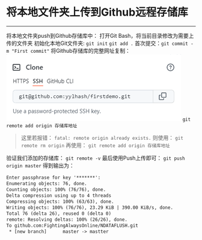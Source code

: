 # 将本地文件夹上传到Github远程存储库

***

将本地文件夹push到Github存储库中：
打开Git Bash，将当前目录修改为需要上传的文件夹
初始化本地Git文件夹:
`git init`
`git add .`
首次提交：`git commit -m "First commit"`
将Github存储库的完整网址复制：
![ ](./../Picture/屏幕截图%202022-04-25%20111725.png "屏幕截图")
`git remote add origin 存储库地址`
> 这里若报错：
> `fatal: remote origin already exists.`
> 则使用：
> `git remote rm origin`
> 再使用：
> `git remote add origin 存储库地址`

验证我们添加的存储库：
`git remote -v`
最后使用Push上传即可：
`git push origin master`
得到输出为：

``` 
Enter passphrase for key '*******':
Enumerating objects: 76, done.
Counting objects: 100% (76/76), done.
Delta compression using up to 4 threads
Compressing objects: 100% (63/63), done.
Writing objects: 100% (76/76), 23.29 KiB | 390.00 KiB/s, done.
Total 76 (delta 26), reused 0 (delta 0)
remote: Resolving deltas: 100% (26/26), done.
To github.com:FightingAlwaysOnline/NDATAFLUSH.git
 * [new branch]      master -> mastter
 ```
